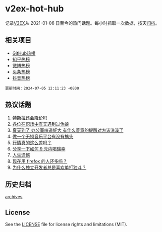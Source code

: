# v2ex-hot-hub

 记录[V2EX](https://www.v2ex.com/)从 2021-01-06 日至今的热门话题。每小时抓取一次数据，按天[归档](archives)。
 
 ## 相关项目

- [GitHub热榜](https://github.com/snaildev/github-hot-hub)
- [知乎热榜](https://github.com/snaildev/zhihu-hot-hub)
- [微博热榜](https://github.com/snaildev/weibo-hot-hub)
- [头条热榜](https://github.com/snaildev/toutiao-hot-hub)
- [抖音热榜](https://github.com/snaildev/douyin-hot-hub)


 `更新时间：2024-07-05 12:11:23 +0800`

## 热议话题

1. [特斯拉还会降价吗](https://www.v2ex.com/t/1054789)
1. [各位在职场中有无遇到过伪娘](https://www.v2ex.com/t/1055022)
1. [夏天到了 办公室味道好大 有什么善意的提醒对方该洗澡了](https://www.v2ex.com/t/1054800)
1. [做一个无损音乐平台有没有搞头](https://www.v2ex.com/t/1054997)
1. [行情真的这么差吗？](https://www.v2ex.com/t/1054858)
1. [分享一下如何 9 元内喝瑞幸](https://www.v2ex.com/t/1054917)
1. [人生遗憾](https://www.v2ex.com/t/1054967)
1. [现在用 firefox 的人还多吗？](https://www.v2ex.com/t/1055019)
1. [为什么独立开发者总是喜欢单打独斗？](https://www.v2ex.com/t/1054929)

## 历史归档

[archives](archives)

## License

See the [LICENSE](LICENSE) file for license rights and limitations (MIT).

